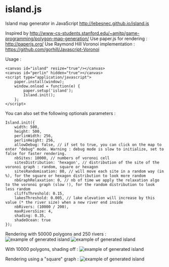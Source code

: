 island.js
=========

Island map generator in JavaScript http://lebesnec.github.io/island.js

Inspired by http://www-cs-students.stanford.edu/~amitp/game-programming/polygon-map-generation/
Use paper.js for rendering : http://paperjs.org/
Use Raymond Hill Voronoi implementation : https://github.com/gorhill/Javascript-Voronoi

Usage :

    <canvas id="island" resize="true"/></canvas>
    <canvas id="perlin" hidden="true"></canvas>
    <script type="application/javascript">
        paper.install(window);
        window.onload = function(e) {
            paper.setup('island');
            Island.init();
        };
    </script>

You can also set the following optionals parameters :

    Island.init({
        width: 500,
        height: 500,
        perlinWidth: 256,
        perlinHeight: 256,
        allowDebug: false, // if set to true, you can click on the map to enter "debug" mode. Warning : debug mode is slow to initialize, set to false for faster rendering.
        nbSites: 10000, // numbers of voronoi cell
        sitesDistribution: 'hexagon', // distribution of the site of the voronoi graph : random, square or hexagon
        sitesRandomisation: 80, // will move each site in a random way (in %), for the square or hexagon distribution to look more random
        nbGraphRelaxation: 0, // nb of time we apply the relaxation algo to the voronoi graph (slow !), for the random distribution to look less random
        cliffsThreshold: 0.15,
        lakesThreshold: 0.005, // lake elevation will increase by this value (* the river size) when a new river end inside
        nbRivers: (10000 / 200),
        maxRiversSize: 4,
        shading: 0.35,
        shadeOcean: true
    });

Rendering with 50000 polygons and 250 rivers :
![example of generated island](https://lh6.googleusercontent.com/-yCoR7YwRDl8/U0z-YgMLlPI/AAAAAAAAeHE/B3ifCidHoFs/s800/Sans%2520titre2.jpg)
![example of generated island](https://lh5.googleusercontent.com/-CuDWhc6AdZU/U0z-YpcKYNI/AAAAAAAAeHA/d5MhfItKg8g/s800/Sans%2520titre3.jpg)

With 10000 polygons, shading off :
![example of generated island](https://lh4.googleusercontent.com/-DM2rSu2o-XA/U00qgcjdX-I/AAAAAAAAeHk/9I-ip4UzcJ0/s800/Sans%2520titre.jpg)

Rendering using a "square" graph :
![example of generated island](https://lh3.googleusercontent.com/-7--_ofrPmOQ/U0z-YmFkbRI/AAAAAAAAeHI/ihuAj9lpy5w/s800/Sans%2520titre.jpg)
